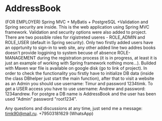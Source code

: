 # AddressBook

(FOR EMPLOYER) Spring MVC + MyBatis + PostgreSQL +Validation and Spring security are inside. 
This is the web application using Spring MVC framework. 
Validation and security options were also added to project. 
There are two possible roles for rigistreted useres - ROLE_ADMIN and ROLE_USER (default in Spring security). 
Only two firstly added users have an opprtunity to sign-in to web site, 
any other added line two addres books doesn't provide loggining to system becuse of absence 
ROLE-MANAGEMENT during the registration process (it is in progress, at least it is just an example of 
working with Spring framework nothing more...). Builded with Maven war file is available on google disk 
(go to link of project). In order to check the functionality you firstly have to initialize DB data 
(inside the class DBhelper just start the main function), after that to visit a website as
an Admin you should use username: Timur and password 1234timk. 
To get a USER access you have to use username: Andrew and password: 1234andrew. 
For postgre a DB name is AddressBook and the user has been used "Admin" password "root1234". 

Any questions and discussions at any time, just send me a message: 
timk90@mail.ru. 
+79503181629 (WhatsApp)
